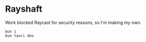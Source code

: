 # Rayshaft

Work blocked Raycast for security reasons, so I'm making my own.

```
bun i
bun tauri dev
```

